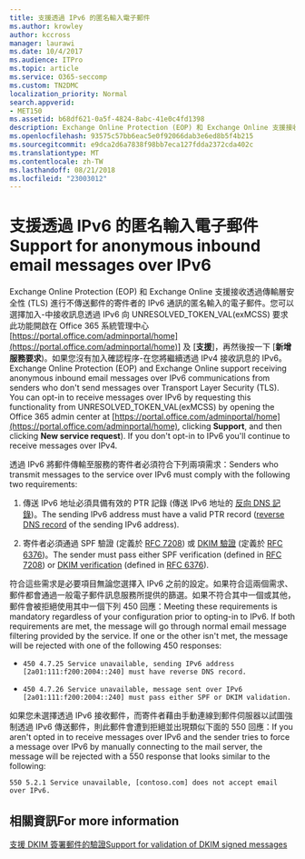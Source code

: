 ```yaml
---
title: 支援透過 IPv6 的匿名輸入電子郵件
ms.author: krowley
author: kccross
manager: laurawi
ms.date: 10/4/2017
ms.audience: ITPro
ms.topic: article
ms.service: O365-seccomp
ms.custom: TN2DMC
localization_priority: Normal
search.appverid:
- MET150
ms.assetid: b68df621-0a5f-4824-8abc-41e0c4fd1398
description: Exchange Online Protection (EOP) 和 Exchange Online 支援接收透過傳輸層安全性 (TLS) 進行不傳送郵件的寄件者的 IPv6 通訊的匿名輸入的電子郵件。您可以選擇加入-中接收訊息透過 IPv6 向 UNRESOLVED_TOKEN_VAL(exMCSS) 要求此功能開啟在 Office 365 系統管理中心https://portal.office.com/adminportal/home] 及 [支援]，再然後按一下 [新增服務要求)。如果您沒有加入確認程序-在您將繼續透過 IPv4 接收訊息的 IPv6。
ms.openlocfilehash: 93575c57bb6eac5e0f92066dab3e6ed8b5f4b215
ms.sourcegitcommit: e9dca2d6a7838f98bb7eca127fdda2372cda402c
ms.translationtype: MT
ms.contentlocale: zh-TW
ms.lasthandoff: 08/21/2018
ms.locfileid: "23003012"
---
```

# <a name="support-for-anonymous-inbound-email-messages-over-ipv6"></a><span data-ttu-id="9c6c9-105">支援透過 IPv6 的匿名輸入電子郵件</span><span class="sxs-lookup"><span data-stu-id="9c6c9-105">Support for anonymous inbound email messages over IPv6</span></span>

<span data-ttu-id="9c6c9-p102">Exchange Online Protection (EOP) 和 Exchange Online 支援接收透過傳輸層安全性 (TLS) 進行不傳送郵件的寄件者的 IPv6 通訊的匿名輸入的電子郵件。您可以選擇加入-中接收訊息透過 IPv6 向 UNRESOLVED_TOKEN_VAL(exMCSS) 要求此功能開啟在 Office 365 系統管理中心[https://portal.office.com/adminportal/home](https://portal.office.com/adminportal/home)] 及 [**支援**]，再然後按一下 [**新增服務要求**)。如果您沒有加入確認程序-在您將繼續透過 IPv4 接收訊息的 IPv6。</span><span class="sxs-lookup"><span data-stu-id="9c6c9-p102">Exchange Online Protection (EOP) and Exchange Online support receiving anonymous inbound email messages over IPv6 communications from senders who don't send messages over Transport Layer Security (TLS). You can opt-in to receive messages over IPv6 by requesting this functionality from UNRESOLVED_TOKEN_VAL(exMCSS) by opening the Office 365 admin center at [https://portal.office.com/adminportal/home](https://portal.office.com/adminportal/home), clicking **Support**, and then clicking **New service request**). If you don't opt-in to IPv6 you'll continue to receive messages over IPv4.</span></span>
  
<span data-ttu-id="9c6c9-109">透過 IPv6 將郵件傳輸至服務的寄件者必須符合下列兩項需求：</span><span class="sxs-lookup"><span data-stu-id="9c6c9-109">Senders who transmit messages to the service over IPv6 must comply with the following two requirements:</span></span>
  
1. <span data-ttu-id="9c6c9-110">傳送 IPv6 地址必須具備有效的 PTR 記錄 (傳送 IPv6 地址的 [反向 DNS 記錄](https://en.wikipedia.org/wiki/Reverse_DNS_lookup))。</span><span class="sxs-lookup"><span data-stu-id="9c6c9-110">The sending IPv6 address must have a valid PTR record ([reverse DNS record](https://en.wikipedia.org/wiki/Reverse_DNS_lookup) of the sending IPv6 address).</span></span> 
    
2. <span data-ttu-id="9c6c9-111">寄件者必須通過 SPF 驗證 (定義於 [RFC 7208](https://tools.ietf.org/html/rfc7208)) 或 [DKIM 驗證](http://dkim.org/) (定義於 [RFC 6376](https://www.rfc-editor.org/rfc/rfc6376.txt))。</span><span class="sxs-lookup"><span data-stu-id="9c6c9-111">The sender must pass either SPF verification (defined in [RFC 7208](https://tools.ietf.org/html/rfc7208)) or [DKIM verification](http://dkim.org/) (defined in [RFC 6376](https://www.rfc-editor.org/rfc/rfc6376.txt)).</span></span>
    
<span data-ttu-id="9c6c9-p103">符合這些需求是必要項目無論您選擇入 IPv6 之前的設定。如果符合這兩個需求、 郵件都會通過一般電子郵件訊息服務所提供的篩選。如果不符合其中一個或其他，郵件會被拒絕使用其中一個下列 450 回應：</span><span class="sxs-lookup"><span data-stu-id="9c6c9-p103">Meeting these requirements is mandatory regardless of your configuration prior to opting-in to IPv6. If both requirements are met, the message will go through normal email message filtering provided by the service. If one or the other isn't met, the message will be rejected with one of the following 450 responses:</span></span>
  
-  `450 4.7.25 Service unavailable, sending IPv6 address [2a01:111:f200:2004::240] must have reverse DNS record.`
    
-  `450 4.7.26 Service unavailable, message sent over IPv6 [2a01:111:f200:2004::240] must pass either SPF or DKIM validation.`
    
<span data-ttu-id="9c6c9-115">如果您未選擇透過 IPv6 接收郵件，而寄件者藉由手動連線到郵件伺服器以試圖強制透過 IPv6 傳送郵件，則此郵件會遭到拒絕並出現類似下面的 550 回應：</span><span class="sxs-lookup"><span data-stu-id="9c6c9-115">If you aren't opted in to receive messages over IPv6 and the sender tries to force a message over IPv6 by manually connecting to the mail server, the message will be rejected with a 550 response that looks similar to the following:</span></span>
  
 `550 5.2.1 Service unavailable, [contoso.com] does not accept email over IPv6.`
  
## <a name="for-more-information"></a><span data-ttu-id="9c6c9-116">相關資訊</span><span class="sxs-lookup"><span data-stu-id="9c6c9-116">For more information</span></span>

[<span data-ttu-id="9c6c9-117">支援 DKIM 簽署郵件的驗證</span><span class="sxs-lookup"><span data-stu-id="9c6c9-117">Support for validation of DKIM signed messages</span></span>](support-for-validation-of-dkim-signed-messages.md)
  

